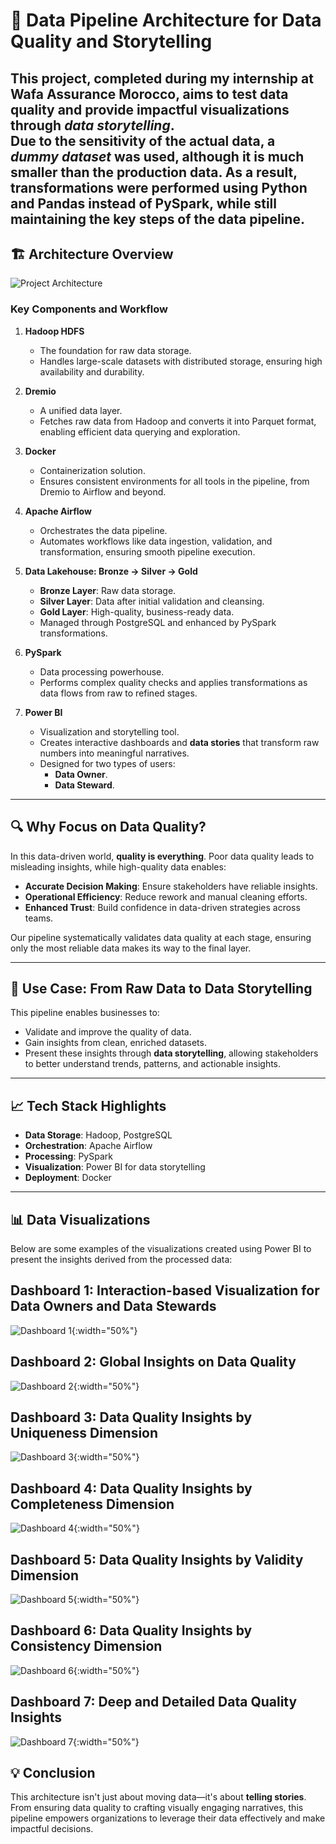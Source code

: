 # 🚀 Data Pipeline Architecture for Data Quality and Storytelling  

This project, completed during my internship at Wafa Assurance Morocco, aims to test data quality and provide impactful visualizations through *data storytelling*.  
Due to the sensitivity of the actual data, a *dummy dataset* was used, although it is much smaller than the production data. As a result, transformations were performed using **Python** and **Pandas** instead of **PySpark**, while still maintaining the key steps of the data pipeline.
---


## 🏗️ Architecture Overview  

![Project Architecture](archi.png)  

### Key Components and Workflow  

1. **Hadoop HDFS**  
   - The foundation for raw data storage.  
   - Handles large-scale datasets with distributed storage, ensuring high availability and durability.  

2. **Dremio**  
   - A unified data layer.  
   - Fetches raw data from Hadoop and converts it into Parquet format, enabling efficient data querying and exploration.  

3. **Docker**  
   - Containerization solution.  
   - Ensures consistent environments for all tools in the pipeline, from Dremio to Airflow and beyond.

4. **Apache Airflow**  
   - Orchestrates the data pipeline.  
   - Automates workflows like data ingestion, validation, and transformation, ensuring smooth pipeline execution.

5. **Data Lakehouse: Bronze → Silver → Gold**  
   - **Bronze Layer**: Raw data storage.  
   - **Silver Layer**: Data after initial validation and cleansing.  
   - **Gold Layer**: High-quality, business-ready data.  
   - Managed through PostgreSQL and enhanced by PySpark transformations.

6. **PySpark**  
   - Data processing powerhouse.  
   - Performs complex quality checks and applies transformations as data flows from raw to refined stages.

7. **Power BI**  
   - Visualization and storytelling tool.  
   - Creates interactive dashboards and **data stories** that transform raw numbers into meaningful narratives.  
   - Designed for two types of users:  
     - **Data Owner**.  
     - **Data Steward**.

---

## 🔍 Why Focus on Data Quality?  

In this data-driven world, **quality is everything**. Poor data quality leads to misleading insights, while high-quality data enables:  

- **Accurate Decision Making**: Ensure stakeholders have reliable insights.  
- **Operational Efficiency**: Reduce rework and manual cleaning efforts.  
- **Enhanced Trust**: Build confidence in data-driven strategies across teams.  

Our pipeline systematically validates data quality at each stage, ensuring only the most reliable data makes its way to the final layer.

---

## 🎯 Use Case: From Raw Data to Data Storytelling  

This pipeline enables businesses to:  
- Validate and improve the quality of data.  
- Gain insights from clean, enriched datasets.  
- Present these insights through **data storytelling**, allowing stakeholders to better understand trends, patterns, and actionable insights.  

---

## 📈 Tech Stack Highlights  

- **Data Storage**: Hadoop, PostgreSQL  
- **Orchestration**: Apache Airflow  
- **Processing**: PySpark  
- **Visualization**: Power BI for data storytelling  
- **Deployment**: Docker  

---

## 📊 Data Visualizations  

Below are some examples of the visualizations created using Power BI to present the insights derived from the processed data:

## **Dashboard 1**: Interaction-based Visualization for Data Owners and Data Stewards  
![Dashboard 1](dashboards/1.jpg){:width="50%"}

## **Dashboard 2**: Global Insights on Data Quality  
![Dashboard 2](dashboards/2.jpg){:width="50%"}

## **Dashboard 3**: Data Quality Insights by Uniqueness Dimension  
![Dashboard 3](dashboards/3.jpg){:width="50%"}

## **Dashboard 4**: Data Quality Insights by Completeness Dimension  
![Dashboard 4](dashboards/4.jpg){:width="50%"}

## **Dashboard 5**: Data Quality Insights by Validity Dimension  
![Dashboard 5](dashboards/5.jpg){:width="50%"}

## **Dashboard 6**: Data Quality Insights by Consistency Dimension  
![Dashboard 6](dashboards/6.jpg){:width="50%"}

## **Dashboard 7**: Deep and Detailed Data Quality Insights  
![Dashboard 7](dashboards/7.jpg){:width="50%"}


  
## 💡 Conclusion  

This architecture isn't just about moving data—it's about **telling stories**. From ensuring data quality to crafting visually engaging narratives, this pipeline empowers organizations to leverage their data effectively and make impactful decisions.

